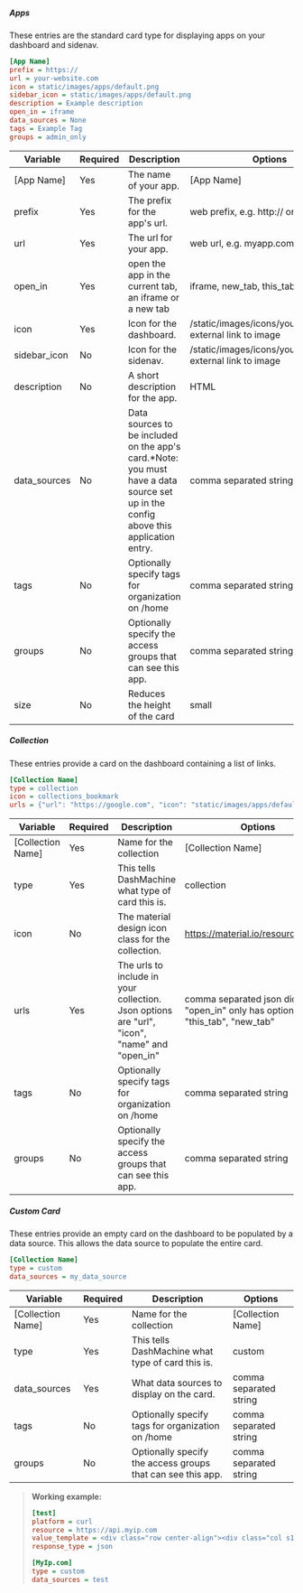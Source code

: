 
##### Apps
These entries are the standard card type for displaying apps on your dashboard and sidenav.
```ini
[App Name]
prefix = https://
url = your-website.com
icon = static/images/apps/default.png
sidebar_icon = static/images/apps/default.png
description = Example description
open_in = iframe
data_sources = None
tags = Example Tag
groups = admin_only
```

| Variable     | Required | Description                                                                                                                         | Options                                                      |
|--------------|----------|-------------------------------------------------------------------------------------------------------------------------------------|--------------------------------------------------------------|
| [App Name]   | Yes      | The name of your app.                                                                                                               | [App Name]                                                   |
| prefix       | Yes      | The prefix for the app's url.                                                                                                       | web prefix, e.g. http:// or https://                         |
| url          | Yes      | The url for your app.                                                                                                               | web url, e.g. myapp.com                                      |
| open_in      | Yes      | open the app in the current tab, an iframe or a new tab                                                                             | iframe, new_tab, this_tab                                    |
| icon         | Yes      | Icon for the dashboard.                                                                                                             | /static/images/icons/yourpicture.png, external link to image |
| sidebar_icon | No       | Icon for the sidenav.                                                                                                               | /static/images/icons/yourpicture.png, external link to image |
| description  | No       | A short description for the app.                                                                                                    | HTML                                                         |
| data_sources | No       | Data sources to be included on the app's card.*Note: you must have a data source set up in the config above this application entry. | comma separated string                                       |
| tags         | No       | Optionally specify tags for organization on /home                                                                                   | comma separated string                                       |
| groups       | No       | Optionally specify the access groups that can see this app.                                                                         | comma separated string                                       |
| size         | No       | Reduces the height of the card                                                                                                      | small                                                        |

##### Collection
These entries provide a card on the dashboard containing a list of links.
```ini
[Collection Name]
type = collection
icon = collections_bookmark
urls = {"url": "https://google.com", "icon": "static/images/apps/default.png", "name": "Google", "open_in": "new_tab"},{"url": "https://duckduckgo.com", "icon": "static/images/apps/default.png", "name": "DuckDuckGo", "open_in": "this_tab"}
```

| Variable          | Required | Description                                                                                  | Options                             |
|-------------------|----------|----------------------------------------------------------------------------------------------|-------------------------------------|
| [Collection Name] | Yes      | Name for the collection                                                                      | [Collection Name]                   |
| type              | Yes      | This tells DashMachine what type of card this is.                                            | collection                          |
| icon              | No       | The material design icon class for the collection.                                           | https://material.io/resources/icons |
| urls              | Yes      | The urls to include in your collection. Json options are "url", "icon", "name" and "open_in" | comma separated json dicts, "open_in" only has options "this_tab", "new_tab"          |
| tags              | No       | Optionally specify tags for organization on /home                                            | comma separated string              |
| groups            | No       | Optionally specify the access groups that can see this app.                                  | comma separated string              |

##### Custom Card
These entries provide an empty card on the dashboard to be populated by a data source. This allows the data source to populate the entire card.
```ini
[Collection Name]
type = custom
data_sources = my_data_source
```

| Variable          | Required | Description                                                                                  | Options                             |
|-------------------|----------|----------------------------------------------------------------------------------------------|-------------------------------------|
| [Collection Name] | Yes      | Name for the collection                                                                      | [Collection Name]                   |
| type              | Yes      | This tells DashMachine what type of card this is.                                            | custom                              |
| data_sources      | Yes      | What data sources to display on the card.                                                    | comma separated string              |
| tags              | No       | Optionally specify tags for organization on /home                                            | comma separated string              |
| groups            | No       | Optionally specify the access groups that can see this app.                                  | comma separated string              |


> **Working example:**
>```ini
>[test]
>platform = curl
>resource = https://api.myip.com
>value_template = <div class="row center-align"><div class="col s12"><h5><i class="material-icons-outlined" style="position:relative; top: 4px;">dns</i> My IP Address</h5><span class="theme-primary-text">{{value.ip}}</span></div></div>
>response_type = json
>
>[MyIp.com]
>type = custom
>data_sources = test
>```